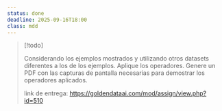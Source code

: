 ```yaml
---
status: done
deadline: 2025-09-16T18:00
class: mdd
---
```

> [!todo]
> 
> Considerando los ejemplos mostrados y utilizando otros datasets diferentes a los de los ejemplos. Aplique los operadores. Genere un PDF con las capturas de pantalla necesarias para demostrar los operadores aplicados.
> 
> link de entrega: https://goldendataai.com/mod/assign/view.php?id=510
